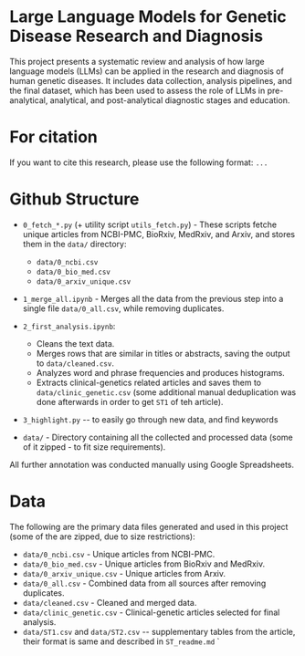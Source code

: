 # Large Language Models for Genetic Disease Research and Diagnosis

This project presents a systematic review and analysis of how large language models (LLMs) can be applied in the research and diagnosis of human genetic diseases. It includes data collection, analysis pipelines, and the final dataset, which has been used to assess the role of LLMs in pre-analytical, analytical, and post-analytical diagnostic stages and education.

# For citation

If you want to cite this research, please use the following format:
`...`

# Github Structure

* `0_fetch_*.py` (+ utility script `utils_fetch.py`) - These scripts fetche unique articles from NCBI-PMC, BioRxiv, MedRxiv, and Arxiv, and stores them in the `data/` directory:
  - `data/0_ncbi.csv`
  - `data/0_bio_med.csv`
  - `data/0_arxiv_unique.csv`

* `1_merge_all.ipynb` - Merges all the data from the previous step into a single file `data/0_all.csv`, while removing duplicates. 

* `2_first_analysis.ipynb`:
  - Cleans the text data.
  - Merges rows that are similar in titles or abstracts, saving the output to `data/cleaned.csv`.
  - Analyzes word and phrase frequencies and produces histograms.
  - Extracts clinical-genetics related articles and saves them to `data/clinic_genetic.csv` (some additional manual deduplication was done afterwards in order to get `ST1` of teh article).

* `3_highlight.py` -- to easily go through new data, and find keywords

* `data/` - Directory containing all the collected and processed data (some of it zipped - to fit size requirements).

All further annotation was conducted manually using Google Spreadsheets.

# Data

The following are the primary data files generated and used in this project (some of the are zipped, due to size restrictions):

- `data/0_ncbi.csv` - Unique articles from NCBI-PMC.
- `data/0_bio_med.csv` - Unique articles from BioRxiv and MedRxiv.
- `data/0_arxiv_unique.csv` - Unique articles from Arxiv.
- `data/0_all.csv` - Combined data from all sources after removing duplicates.
- `data/cleaned.csv` - Cleaned and merged data.
- `data/clinic_genetic.csv` - Clinical-genetic articles selected for final analysis.
- `data/ST1.csv` and `data/ST2.csv` -- supplementary tables from the article, their format is same and described in `ST_readme.md`
` 
